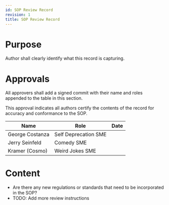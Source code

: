 ```yaml
---
id: SOP Review Record
revision: 1
title: SOP Review Record
---
```


# Purpose

Author shall clearly identify what this record is capturing. 

# Approvals

All approvers shall add a signed commit with their name and roles appended to the table in this section.

This approval indicates all authors certify the contents of the record for accuracy and conformance to the SOP.

| Name | Role | Date |
|---|---|---|
| George Costanza | Self Deprecation SME |
| Jerry Seinfeld | Comedy SME |
| Kramer (Cosmo) | Weird Jokes SME |

# Content

- Are there any new regulations or standards that need to be incorporated in the SOP?
- TODO: Add more review instructions
